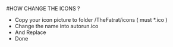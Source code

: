 #HOW CHANGE THE ICONS ? 

- Copy your icon picture to folder /TheFatrat/icons ( must *.ico )
- Change the name into autorun.ico 
- And Replace 
- Done 
